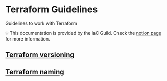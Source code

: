 # Terraform Guidelines

Guidelines to work with Terraform

💡 This documentation is provided by the IaC Guild. Check the [notion page](https://www.notion.so/m33/Infrastructure-as-Code-and-Configuration-Management-93a9e831e3d94125a6b92911686a07be) for more information.

## [Terraform versioning](terraform_versioning.md)
## [Terraform naming](terraform_naming.md)

